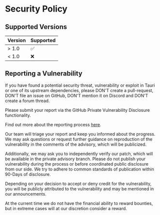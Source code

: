 # Security Policy

## Supported Versions

| Version | Supported          |
| ------- | ------------------ |
| > 1.0   | :white_check_mark: |
| < 1.0   | :x:                |

## Reporting a Vulnerability

If you have found a potential security threat, vulnerability or exploit in Tauri
or one of its upstream dependencies, please DON'T create a pull-request, DON'T
file an issue on GitHub, DON'T mention it on Discord and DON'T create a forum
thread.

Please submit your report via the GitHub Private Vulnerability Disclosure
functionality.

Find out more about the reporting process
[here](https://docs.github.com/en/code-security/security-advisories/guidance-on-reporting-and-writing/privately-reporting-a-security-vulnerability#privately-reporting-a-security-vulnerability).

Our team will triage your report and keep you informed about the progress. We
may ask questions or request further guidance on reproduction of the
vulnerability in the comments of the advisory, which will be publicized.

Additionally, we may ask you to independently verify our patch, which will be
available in the private advisory branch. Please do not publish your
vulnerability during the process or before coordinated public disclosure from
our side. We try to adhere to common standards of publication within 90-Days of
disclosure.

Depending on your decision to accept or deny credit for the vulnerability, you
will be publicly attributed to the vulnerability and may be mentioned in our
announcements.

At the current time we do not have the financial ability to reward bounties, but
in extreme cases will at our discretion consider a reward.
